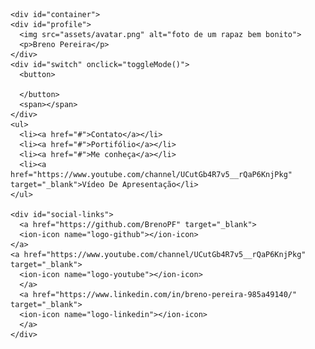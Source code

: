 
<!DOCTYPE html>
<html lang="pt-br" class="light">
  <head>
    <link rel="preconnect" href="https://fonts.googleapis.com">
<link rel="preconnect" href="https://fonts.gstatic.com" crossorigin>
<link href="https://fonts.googleapis.com/css2?family=Inter+Tight:wght@400;500&display=swap" rel="stylesheet">
    <meta charset="UTF-8" />
    <meta name="viewport" content="width=device-width, initial-scale=1.0" />
    <title>DevLinks</title>
    <link rel="stylesheet" href="style.css" />
  </head>
  <body>

    <div id="container">
    <div id="profile">
      <img src="assets/avatar.png" alt="foto de um rapaz bem bonito">
      <p>Breno Pereira</p>
    </div>
    <div id="switch" onclick="toggleMode()">
      <button>

      </button>
      <span></span>
    </div>
    <ul>
      <li><a href="#">Contato</a></li>
      <li><a href="#">Portifólio</a></li>
      <li><a href="#">Me conheça</a></li>
      <li><a href="https://www.youtube.com/channel/UCutGb4R7v5__rQaP6KnjPkg" target="_blank">Vídeo De Apresentação</li>
    </ul>
    
    <div id="social-links">
      <a href="https://github.com/BrenoPF" target="_blank">
      <ion-icon name="logo-github"></ion-icon>
    </a>
    <a href="https://www.youtube.com/channel/UCutGb4R7v5__rQaP6KnjPkg" target="_blank">
      <ion-icon name="logo-youtube"></ion-icon>
      </a>
      <a href="https://www.linkedin.com/in/breno-pereira-985a49140/" target="_blank">
      <ion-icon name="logo-linkedin"></ion-icon>
      </a>
    </div>
    

   
</div>

<script type="module" src="https://unpkg.com/ionicons@7.1.0/dist/ionicons/ionicons.esm.js"></script>
<script nomodule src="https://unpkg.com/ionicons@7.1.0/dist/ionicons/ionicons.js"></script>

<script src="script.js"></script>
  </body>
</html>
